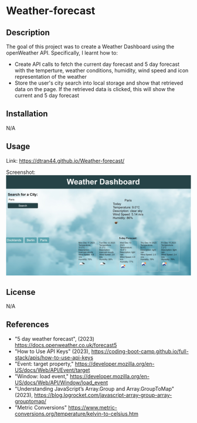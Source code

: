 # Weather-forecast

## Description
The goal of this project was to create a Weather Dashboard using the openWeather API. Specifically, I learnt how to: 

- Create API calls to fetch the current day forecast and 5 day forecast with the temperture, weather conditions, humidity, wind speed and icon representation of the weather 
- Store the user's city search into local storage and show that retrieved data on the page. If the retrieved data is clicked, this will show the current and 5 day forecast


## Installation

N/A

## Usage

Link: https://dtran44.github.io/Weather-forecast/

Screenshot: ![alt text](https://github.com/dtran44/Weather-forecast/blob/main/assets/Weather%20forecast%20screenshot.jpg)


## License

N/A


## References
- "5 day weather forecast", (2023) https://docs.openweather.co.uk/forecast5
- "How to Use API Keys" (2023), https://coding-boot-camp.github.io/full-stack/apis/how-to-use-api-keys
- "Event: target property," https://developer.mozilla.org/en-US/docs/Web/API/Event/target
- "Window: load event," https://developer.mozilla.org/en-US/docs/Web/API/Window/load_event
- "Understanding JavaScript’s Array.Group and Array.GroupToMap" (2023), https://blog.logrocket.com/javascript-array-group-array-grouptomap/
- "Metric Conversions" https://www.metric-conversions.org/temperature/kelvin-to-celsius.htm
